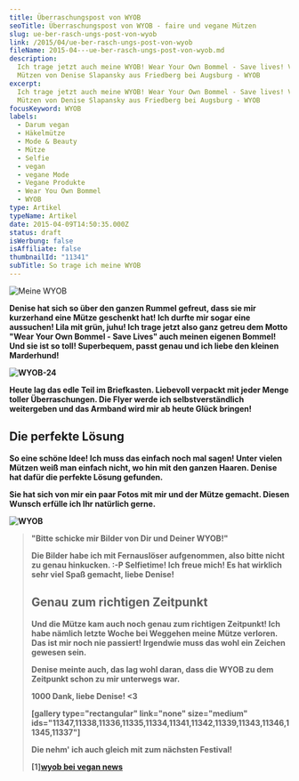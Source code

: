 ```yaml
---
title: Ü­ber­rasch­ungs­post von WYOB
seoTitle: Überraschungspost von WYOB - faire und vegane Mützen
slug: ue-ber-rasch-ungs-post-von-wyob
link: /2015/04/ue-ber-rasch-ungs-post-von-wyob
fileName: 2015-04---ue-ber-rasch-ungs-post-von-wyob.md
description:
  Ich trage jetzt auch meine WYOB! Wear Your Own Bommel - Save lives! Vegane
  Mützen von Denise Slapansky aus Friedberg bei Augsburg - WYOB
excerpt:
  Ich trage jetzt auch meine WYOB! Wear Your Own Bommel - Save lives! Vegane
  Mützen von Denise Slapansky aus Friedberg bei Augsburg - WYOB
focusKeyword: WYOB
labels:
  - Darum vegan
  - Häkelmütze
  - Mode & Beauty
  - Mütze
  - Selfie
  - vegan
  - vegane Mode
  - Vegane Produkte
  - Wear You Own Bommel
  - WYOB
type: Artikel
typeName: Artikel
date: 2015-04-09T14:50:35.000Z
status: draft
isWerbung: false
isAffiliate: false
thumbnailId: "11341"
subTitle: So trage ich meine WYOB
---
```


![Meine WYOB](http://cardamonchai.com/wp-content/uploads/2015/04/WYOB-3-2-640x427.jpg)

<strong>

Denise hat sich so über den ganzen Rummel gefreut, dass sie mir kurzerhand eine
Mütze geschenkt hat! Ich durfte mir sogar eine aussuchen! Lila mit grün, juhu!
Ich trage jetzt also ganz getreu dem Motto "Wear Your Own Bommel - Save Lives"
auch meinen eigenen Bommel! Und sie ist so toll! Superbequem, passt genau und
ich liebe den kleinen Marderhund!

![WYOB-24](http://cardamonchai.com/wp-content/uploads/2015/04/WYOB-24-640x427.jpg)

Heute lag das edle Teil im Briefkasten. Liebevoll verpackt mit jeder Menge
toller Überraschungen. Die Flyer werde ich selbstverständlich weitergeben und
das Armband wird mir ab heute Glück bringen!

## Die perfekte Lösung

So eine schöne Idee! Ich muss das einfach noch mal sagen! Unter vielen Mützen
weiß man einfach nicht, wo hin mit den ganzen Haaren. Denise hat dafür die
perfekte Lösung gefunden.

Sie hat sich von mir ein paar Fotos mit mir und der Mütze gemacht. Diesen Wunsch
erfülle ich Ihr natürlich gerne.

![WYOB](http://cardamonchai.com/wp-content/uploads/2015/04/WYOB-12-640x427.jpg)

<blockquote>"Bitte schicke mir Bilder von Dir und Deiner WYOB!"

Die Bilder habe ich mit Fernauslöser aufgenommen, also bitte nicht zu genau
hinkucken. :-P Selfietime! Ich freue mich! Es hat wirklich sehr viel Spaß
gemacht, liebe Denise!

## Genau zum richtigen Zeitpunkt

Und die Mütze kam auch noch genau zum richtigen Zeitpunkt! Ich habe nämlich
letzte Woche bei Weggehen meine Mütze verloren. Das ist mir noch nie passiert!
Irgendwie muss das wohl ein Zeichen gewesen sein.

Denise meinte auch, das lag wohl daran, dass die WYOB zu dem Zeitpunkt schon zu
mir unterwegs war.

1000 Dank, liebe Denise! &lt;3

[gallery type="rectangular" link="none" size="medium"
ids="11347,11338,11336,11335,11334,11341,11342,11339,11343,11346,11345,11337"]

Die nehm' ich auch gleich mit zum nächsten Festival!

[](/2015/03/die-ultimative-vegane-festivalliste)

[1][wyob bei vegan news](http://www.vegan-news.de/handgemachte-haekelmuetzen-wear-your-own-bommel/)
